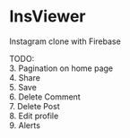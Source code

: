 # InsViewer
Instagram clone with Firebase

TODO:  
3. Pagination on home page  
4. Share  
5. Save  
6. Delete Comment  
7. Delete Post  
8. Edit profile  
9. Alerts
